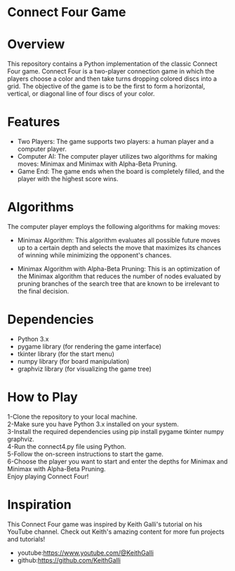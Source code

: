 # Connect Four Game
# Overview
This repository contains a Python implementation of the classic Connect Four game. Connect Four is a two-player connection game in which the players choose a color and then take turns dropping colored discs into a grid. The objective of the game is to be the first to form a horizontal, vertical, or diagonal line of four discs of your color.

# Features
* Two Players: The game supports two players: a human player and a computer player.
* Computer AI: The computer player utilizes two algorithms for making moves: Minimax and Minimax with Alpha-Beta Pruning.
* Game End: The game ends when the board is completely filled, and the player with the highest score wins.
# Algorithms
The computer player employs the following algorithms for making moves:

* Minimax Algorithm: This algorithm evaluates all possible future moves up to a certain depth and selects the move that maximizes its chances of winning while minimizing the opponent's chances.

* Minimax Algorithm with Alpha-Beta Pruning: This is an optimization of the Minimax algorithm that reduces the number of nodes evaluated by pruning branches of the search tree that are known to be irrelevant to the final decision.

# Dependencies
* Python 3.x
* pygame library (for rendering the game interface)
* tkinter library (for the start menu)
* numpy library (for board manipulation)
* graphviz library (for visualizing the game tree)
# How to Play
1-Clone the repository to your local machine.<br>
2-Make sure you have Python 3.x installed on your system.<br>
3-Install the required dependencies using pip install pygame tkinter numpy graphviz.<br>
4-Run the connect4.py file using Python.<br>
5-Follow the on-screen instructions to start the game.<br>
6-Choose the player you want to start and enter the depths for Minimax and Minimax with Alpha-Beta Pruning.<br>
Enjoy playing Connect Four!
# Inspiration
This Connect Four game was inspired by Keith Galli's tutorial on his YouTube channel. Check out Keith's amazing content for more fun projects and tutorials!
* youtube:https://www.youtube.com/@KeithGalli
* github:https://github.com/KeithGalli
